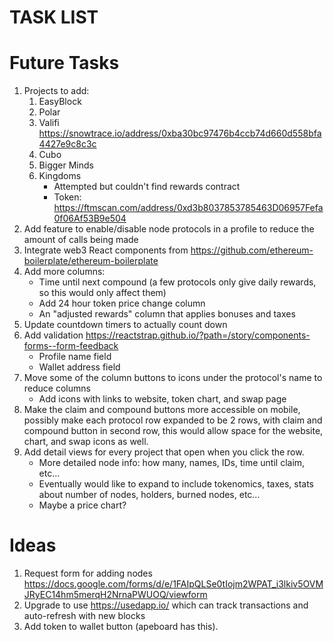 # TASK LIST

# Future Tasks
1. Projects to add:
    1. EasyBlock
    2. Polar
    1. Valifi https://snowtrace.io/address/0xba30bc97476b4ccb74d660d558bfa4427e9c8c3c
    3. Cubo
    4. Bigger Minds
    5. Kingdoms
        - Attempted but couldn't find rewards contract
        - Token: https://ftmscan.com/address/0xd3b8037853785463D06957Fefa0f06Af53B9e504
2. Add feature to enable/disable node protocols in a profile to reduce the amount of calls being made
3. Integrate web3 React components from https://github.com/ethereum-boilerplate/ethereum-boilerplate
3. Add more columns:
    - Time until next compound (a few protocols only give daily rewards, so this would only affect them)
    - Add 24 hour token price change column
    - An "adjusted rewards" column that applies bonuses and taxes
4. Update countdown timers to actually count down
5. Add validation https://reactstrap.github.io/?path=/story/components-forms--form-feedback
    - Profile name field
    - Wallet address field
6. Move some of the column buttons to icons under the protocol's name to reduce columns
    - Add icons with links to website, token chart, and swap page
7. Make the claim and compound buttons more accessible on mobile, possibly make each protocol row expanded to be 2 rows, with claim and compound button in second row, this would allow space for the website, chart, and swap icons as well.
8. Add detail views for every project that open when you click the row.
    - More detailed node info: how many, names, IDs, time until claim, etc...
    - Eventually would like to expand to include tokenomics, taxes, stats about number of nodes, holders, burned nodes, etc...
    - Maybe a price chart?

# Ideas
1. Request form for adding nodes https://docs.google.com/forms/d/e/1FAIpQLSe0tIojm2WPAT_i3lkiv5OVMJRyEC14hm5merqH2NrnaPWUOQ/viewform
1. Upgrade to use https://usedapp.io/ which can track transactions and auto-refresh with new blocks
1. Add token to wallet button (apeboard has this).
